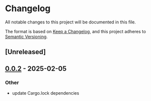 # Changelog

All notable changes to this project will be documented in this file.

The format is based on [Keep a Changelog](https://keepachangelog.com/en/1.0.0/),
and this project adheres to [Semantic Versioning](https://semver.org/spec/v2.0.0.html).

## [Unreleased]

## [0.0.2](https://github.com/suxin2017/lynx/compare/lynx-cli-v0.0.1...lynx-cli-v0.0.2) - 2025-02-05

### Other

- update Cargo.lock dependencies
